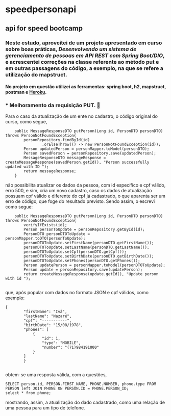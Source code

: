 # speedpersonapi
## api for speed bootcamp
### Neste estudo, aproveitei de um projeto apresentado em curso sobre boas práticas, *Desenvolvendo um sistema de gerenciamento de pessoas em API REST com Spring Boot/DIO*, e acrescentei correções na classe referente ao método put e em outras passagens do código, a exemplo, na que se refere a utilização do mapstruct.

#### No projeto em questão utilizei as ferramentas: spring boot, h2, mapstruct, postman e [Heroku](https://speedpersonapi.herokuapp.com/api/v1/people/).

### * Melhoramento da requisição PUT. :speak_no_evil:

Para o caso da atualização de um ente no cadastro, o código original do curso, como segue,
```
    public MessageResponseDTO putPerson(Long id, PersonDTO personDTO) throws PersonNotFoundException{
        personRepository.findById(id)
                .orElseThrow(() -> new PersonNotFoundException(id));
        Person updatedPerson = personMapper.toModel(personDTO);
        Person savedPerson = personRepository.save(updatedPerson);
        MessageResponseDTO messageResponse = createMessageResponse(savedPerson.getId(), "Person successfully updated with ID ");
        return messageResponse;
    }

```
não possibilita atualizar os dados da pessoa, com id específico e cpf válido, erro 500, e sim, cria um novo cadastro, caso os dados de atualização possuam cpf válido e diferente do cpf já cadastrado, o que aparenta ser um erro de código, que foge do resultado previsto.
Sendo assim, o escrevi como segue:

```
    public MessageResponseDTO putPerson(Long id, PersonDTO personDTO) throws PersonNotFoundException{
        verifyIfExists(id);
        Person personToUpdate = personRepository.getById(id);
        PersonDTO personDTOToUpdate = personMapper.toDTO(personToUpdate);
        personDTOToUpdate.setFirstName(personDTO.getFirstName());
        personDTOToUpdate.setLastName(personDTO.getLastName());
        personDTOToUpdate.setCpf(personDTO.getCpf());
        personDTOToUpdate.setBirthDate(personDTO.getBirthDate());
        personDTOToUpdate.setPhones(personDTO.getPhones());
        Person updatePerson = personMapper.toModel(personDTOToUpdate);
        Person update = personRepository.save(updatePerson);
        return createMessageResponse(update.getId(), "Update person with id ");
   
```
que, após popular com dados no formato JSON e cpf válidos, como exemplo:

```
{
        "firstName": "Ivã",
        "lastName": "Nazaré",
        "cpf": "-----------",
        "birthDate": "15/08/1978",
        "phones": [
            {
                "id": 1,
                "type": "MOBILE",
                "number": "(71)984191000"
            }
        ]
        }
    
```
obtem-se uma resposta válida, com a questões,

```
SELECT person.id, PERSON.FIRST_NAME, PHONE.NUMBER, phone.type FROM PERSON left JOIN PHONE ON PERSON.ID = PHONE.PERSON_ID;
select * from phone;

```
mostrando, assim, a atualização do dado cadastrado, como uma relação de uma pessoa para um tipo de telefone.
